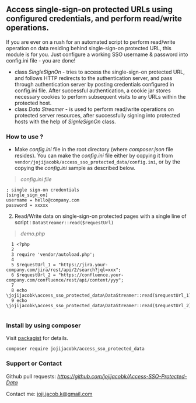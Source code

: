 ## Access single-sign-on protected URLs using configured credentials, and perform read/write operations.

If you are ever on a rush for an automated script to perform read/write operation on data residing behind single-sign-on protected URL, this module is for you. Just configure a working SSO username & password into config.ini file - you are done!

*  class _SingleSignOn_ - tries to access the single-sign-on protected URL, and follows HTTP redirects to the authentication server, and pass through authentication server by posting credentials configured in config.ini file. After successful authentication, a cookie jar stores necessary cookies to perform subsequent visits to any URLs within the protected host.
*  class _Data Streamer_ - is used to perform read/write operations on protected server resources, after successfully signing into protected hosts with the help of _SignleSignOn_ class.
 

### How to use ?
* Make _config.ini_ file in the root directory (where _composer.json_ file resides). You can make the _config.ini_ file either by copying it from `vendor/jojijacobk/access_sso_protected_data/config.ini`, or by the copying the _config.ini_ sample as described below.

> *config.ini file*

````
; single sign-on credentials
[single_sign_on]
username = hello@company.com
password = xxxxx
````
2. Read/Write data on single-sign-on protected pages with a single line of script : `DataStreamer::read($requestUrl)`

> *demo.php*

````
  1 <?php
  2 
  3 require 'vendor/autoload.php';
  4 
  5 $requestUrl_1 = "https://jira.your-company.com/jira/rest/api/2/search?jql=xxx";
  6 $requestUrl_2 = "https://confluence.your-company.com/confluence/rest/api/content/yyy";
  7 
  8 echo \jojijacobk\access_sso_protected_data\DataStreamer::read($requestUrl_1);
  9 echo \jojijacobk\access_sso_protected_data\DataStreamer::read($requestUrl_2);
  
````

### Install by using composer
Visit [packagist](https://packagist.org/packages/jojijacobk/access-sso-protected-data) for details. 

````composer require jojijacobk/access_sso_protected_data````

### Support or Contact

Github pull requests: *https://github.com/jojijacobk/Access-SSO-Protected-Data*
 
Contact me: <joji.jacob.k@gmail.com>
